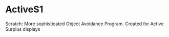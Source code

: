 # ActiveS1
Scratch: More sophisticated Object Avoidance Program.  Created for Active Surplus displays
